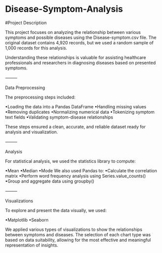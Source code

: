 # Disease-Symptom-Analysis

#Project Description

This project focuses on analyzing the relationship between various symptoms and possible diseases using the Disease-symptom.csv file. The original dataset contains 4,920 records, but we used a random sample of 1,000 records for this analysis.

Understanding these relationships is valuable for assisting healthcare professionals and researchers in diagnosing diseases based on presented symptoms.

⸻

Data Preprocessing

The preprocessing steps included:

•Loading the data into a Pandas DataFrame
•Handling missing values
•Removing duplicates
•Normalizing numerical data
•Tokenizing symptom text fields
•Validating symptom-disease relationships

These steps ensured a clean, accurate, and reliable dataset ready for analysis and visualization.

⸻

Analysis

For statistical analysis, we used the statistics library to compute:

•Mean
•Median
•Mode
We also used Pandas to:
•Calculate the correlation matrix
•Perform word frequency analysis using Series.value_counts()
•Group and aggregate data using groupby()

⸻

Visualizations

To explore and present the data visually, we used:

•Matplotlib
•Seaborn

We applied various types of visualizations to show the relationships between symptoms and diseases. The selection of each chart type was based on data suitability, allowing for the most effective and meaningful representation of insights.
